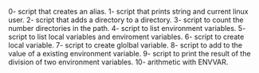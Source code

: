 0- script that creates an alias.
1- script that prints string and current linux user.
2- script that adds a directory to a directory.
3- script to count the number directories in the path.
4- script to list environment variables.
5- script to list local variables and enviroment variables.
6- script to create local variable.
7- script to create glolbal variable.
8- script to add to the value of a existing environment variable.
9- script to print the result of the division of two environment variables.
10- arithmetic with ENVVAR.
